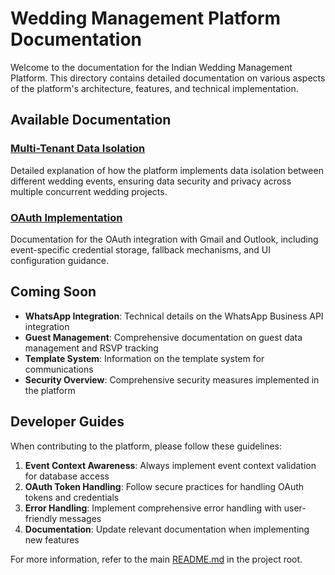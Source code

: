 # Wedding Management Platform Documentation

Welcome to the documentation for the Indian Wedding Management Platform. This directory contains detailed documentation on various aspects of the platform's architecture, features, and technical implementation.

## Available Documentation

### [Multi-Tenant Data Isolation](MULTI_TENANT_ISOLATION.md)
Detailed explanation of how the platform implements data isolation between different wedding events, ensuring data security and privacy across multiple concurrent wedding projects.

### [OAuth Implementation](OAUTH_IMPLEMENTATION.md)
Documentation for the OAuth integration with Gmail and Outlook, including event-specific credential storage, fallback mechanisms, and UI configuration guidance.

## Coming Soon

- **WhatsApp Integration**: Technical details on the WhatsApp Business API integration
- **Guest Management**: Comprehensive documentation on guest data management and RSVP tracking
- **Template System**: Information on the template system for communications
- **Security Overview**: Comprehensive security measures implemented in the platform

## Developer Guides

When contributing to the platform, please follow these guidelines:

1. **Event Context Awareness**: Always implement event context validation for database access
2. **OAuth Token Handling**: Follow secure practices for handling OAuth tokens and credentials
3. **Error Handling**: Implement comprehensive error handling with user-friendly messages
4. **Documentation**: Update relevant documentation when implementing new features

For more information, refer to the main [README.md](../README.md) in the project root.